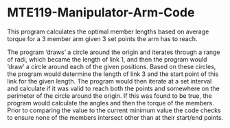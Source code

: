 # MTE119-Manipulator-Arm-Code
This program calculates the optimal member lengths based on average torque for a 3 member arm given 3 set points the arm has to reach.

The program ‘draws’ a circle around the origin and iterates through a range of radi, which became the length of link 1, and then the program would ‘draw’ a circle around each of the given positions. Based on these circles, the program would determine the length of link 3 and the start point of this link for the given length. The program would then iterate at a set interval and calculate if it was valid to reach both the points and somewhere on the perimeter of the circle around the origin. If this was found to be true, the program would calculate the angles and then the torque of the members. Prior to comparing the value to the current minimum value the code checks to ensure none of the members intersect other than at their start/end points.
